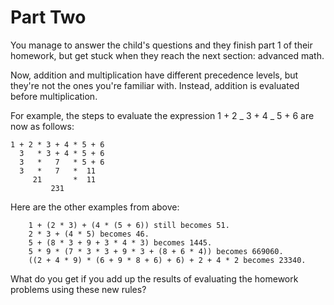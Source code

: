 # Part Two

You manage to answer the child's questions and they finish part 1 of their homework, but get stuck when they reach the next section: advanced math.

Now, addition and multiplication have different precedence levels, but they're not the ones you're familiar with. Instead, addition is evaluated before multiplication.

For example, the steps to evaluate the expression 1 + 2 _ 3 + 4 _ 5 + 6 are now as follows:

```
1 + 2 * 3 + 4 * 5 + 6
  3   * 3 + 4 * 5 + 6
  3   *   7   * 5 + 6
  3   *   7   *  11
     21       *  11
         231
```

Here are the other examples from above:

```
    1 + (2 * 3) + (4 * (5 + 6)) still becomes 51.
    2 * 3 + (4 * 5) becomes 46.
    5 + (8 * 3 + 9 + 3 * 4 * 3) becomes 1445.
    5 * 9 * (7 * 3 * 3 + 9 * 3 + (8 + 6 * 4)) becomes 669060.
    ((2 + 4 * 9) * (6 + 9 * 8 + 6) + 6) + 2 + 4 * 2 becomes 23340.
```

What do you get if you add up the results of evaluating the homework problems using these new rules?
